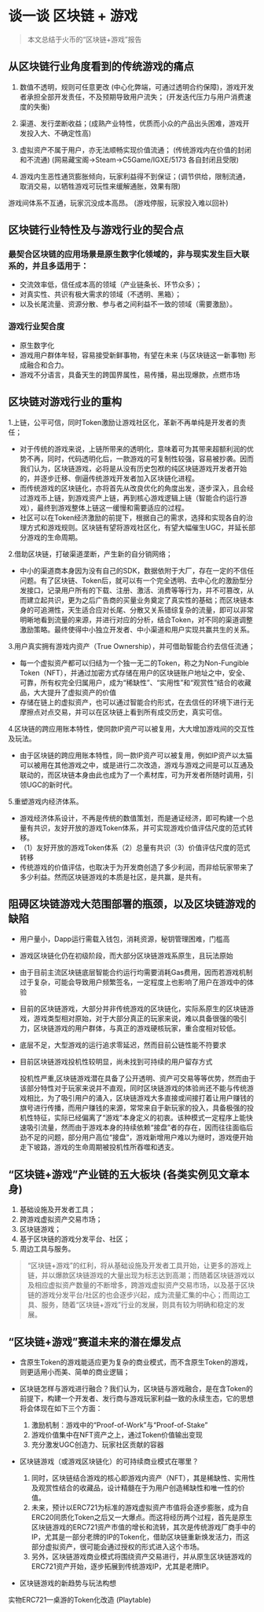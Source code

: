 # 谈一谈 区块链 + 游戏

> 本文总结于火币的“区块链+游戏”报告

## 从区块链行业角度看到的传统游戏的痛点

1. 数值不透明，规则可任意更改 (中心化弊端，可通过透明合约保障)，游戏开发者承担全部开发责任，不及预期导致用户流失； (开发迭代压力与用户消费速度的失衡)

2. 渠道、发行垄断收益；(成熟产业特性，优质而小众的产品出头困难，游戏开发投入大、不确定性高)

3. 虚拟资产不属于用户，亦无法顺畅实现价值流通； (传统游戏内在价值的封闭和不流通) (网易藏宝阁->Steam->C5Game/IGXE/5173 各自封闭且受限)

4. 游戏内生恶性通货膨胀倾向，玩家利益得不到保证；(调节供给，限制流通，取消交易，以牺牲游戏可玩性来缓解通胀，效果有限)

游戏间体系不互通，玩家沉没成本高昂。 (游戏停服，玩家投入难以回补)

## 区块链行业特性及与游戏行业的契合点

### 最契合区块链的应用场景是原生数字化领域的，非与现实发生巨大联系的，并且多适用于：

- 交流效率低，信任成本高的领域（产业链条长、环节众多）；
- 对真实性、共识有极大需求的领域（不透明、黑箱）；
- 以及长尾流量、资源分散、参与者之间利益不一致的领域（需要激励）。

### 游戏行业契合度

- 原生数字化
- 游戏用户群体年轻，容易接受新鲜事物，有望在未来 (与区块链这一新事物) 形成融合和合力。
- 游戏不分语言，具备天生的跨国界属性，易传播，易出现爆款，点燃市场

## 区块链对游戏行业的重构

1.上链，公平可信，同时Token激励让游戏社区化，革新不再单纯是开发者的责任；

- 对于传统的游戏来说，上链所带来的透明化，意味着可为其带来超额利润的优势不再，同时，代码透明化后，一款游戏的可复制性较强，容易被抄袭。因而我们认为，区块链游戏，必将是从没有历史包袱的纯区块链游戏开发者开始的，并逐步迁移、倒逼传统游戏开发者加入区块链化进程。
- 而传统游戏的区块链化，亦将首先从改良优化的角度出发，逐步深入，且会经过游戏币上链，到游戏资产上链，再到核心游戏逻辑上链（智能合约运行游戏），最终到游戏整体上链这一缓慢和需要适应的过程。
- 社区可以在Token经济激励的前提下，根据自己的需求，选择和实现各自的治理方式和游戏规则。区块链有望将游戏社区化，有望大幅催生UGC，并延长部分游戏的生命周期。

2.借助区块链，打破渠道垄断，产生新的自分销网络；

- 中小的渠道商本身因为没有自己的SDK，数据依附于大厂，存在一定的不信任问题。有了区块链、Token后，就可以有一个完全透明、去中心化的激励型分发接口，记录用户所有的下载、注册、激活、消费等等行为，并不可篡改，从而建立起共识，更为之后广告商的买量业务奠定了真实性的基础；而区块链本身的可追溯性，天生适合应对长尾、分散又关系错综复杂的流量，即可以非常明晰地看到流量的来源，并进行对应的分析，结合Token，对不同的渠道调整激励策略。最终使得中小独立开发者、中小渠道和用户实现共赢共生的关系。

3.用户真实拥有游戏内资产（True Ownership），并可借助智能合约去信任流通；

- 每一个虚拟资产都可以归结为一个独一无二的Token，称之为Non-Fungible Token（NFT），并通过加密方式存储在用户的区块链账户地址之中，安全、可靠，所有权完全归属用户，成为“稀缺性”、“实用性”和“观赏性”结合的收藏品，大大提升了虚拟资产的价值
- 存储在链上的虚拟资产，也可以通过智能合约形式，在去信任的环境下进行无摩擦点对点交易，并可以在区块链上看到所有成交历史，真实可信。

4.区块链的跨应用账本特性，使同款IP资产可以被复用，大大增加游戏间的交互性及玩法。

- 由于区块链的跨应用账本特性，同一款IP资产可以被复用，例如IP资产以太猫可以被用在其他游戏之中，或是进行二次改造，游戏与游戏之间是可以互通及联动的，而区块链本身由此也成为了一个素材库，可为开发者所随时调用，引领UGC的新时代。

5.重塑游戏内经济体系。

- 游戏经济体系设计，不再是传统的数值策划，而是通证经济，即可构建一个总量有共识，友好开放的游戏Token体系，并可实现游戏价值评估尺度的范式转移。
- （1）友好开放的游戏Token体系（2）总量有共识（3）价值评估尺度的范式转移
- 传统游戏的价值评估，也取决于为开发商创造了多少利润，而非给玩家带来了多少利益。然而区块链游戏的本质是社区，是共赢，是共有。

## 阻碍区块链游戏大范围部署的瓶颈，以及区块链游戏的缺陷

- 用户量小，Dapp运行需载入钱包，消耗资源，秘钥管理困难，门槛高
- 游戏区块链化仍在初级阶段，而大部分区块链游戏系原生，且玩法原始

- 由于目前主流区块链底层智能合约运行均需要消耗Gas费用，因而若游戏机制过于复杂，可能会导致用户频繁签名，一定程度上也影响了用户在游戏中的体验
- 目前的区块链游戏，大部分并非传统游戏的区块链化，实际系原生的区块链游戏，游戏类型相对原始，对于大部分真正的玩家来说，难以具备很强的吸引力，区块链游戏的用户群体，与真正的游戏硬核玩家，重合度相对较低。

- 底层不足，大型游戏的运行追求零延迟，然而目前公链性能不符要求

- 目前区块链游戏投机性较明显，尚未找到可持续的用户留存方式

    投机性严重,区块链游戏潜在具备了公开透明、资产可交易等等优势，然而由于该部分特性对于玩家来说并不直观，同时区块链游戏的体验尚还不能与传统游戏相比，为了吸引用户的涌入，区块链游戏大多直接或间接打着让用户赚钱的旗号进行传播，而用户赚钱的来源，常常来自于新玩家的投入，具备极强的投机性特征，实际已经偏离了“游戏”本身定义的初衷。该种模式一定程序上能快速吸引流量，然而由于游戏本身的持续依赖“接盘”者的存在，因而往往面临后劲不足的问题，部分用户高位“接盘”，游戏新增用户难以为继时，游戏便开始走下坡路，游戏的生命周期被投机性所吞噬和透支。

## “区块链+游戏”产业链的五大板块 (各类实例见文章本身)

1. 基础设施及开发者工具；
2. 跨游戏虚拟资产交易市场；
3. 区块链游戏；
4. 基于区块链的游戏分发平台、社区；
5. 周边工具与服务。

>“区块链+游戏”的红利，将从基础设施及开发者工具开始，让更多的游戏上链，并以爆款区块链游戏的大量出现为标志达到高潮；而随着区块链游戏以及相应虚拟资产数量的不断增多，跨游戏虚拟资产交易市场，以及基于区块链的游戏分发平台/社区的也会逐步兴起，成为流量汇集的中心；而周边工具、服务，随着“区块链+游戏”行业的发展，则具有较为明确和稳定的发展。

## “区块链+游戏”赛道未来的潜在爆发点

- 含原生Token的游戏能适应更为复杂的商业模式，而不含原生Token的游戏，则更适用小而美、简单的商业逻辑；
- 区块链怎样与游戏进行融合？我们认为，区块链与游戏融合，是在含Token的前提下，构建一个开发者、发行商与游戏玩家利益一致的永续生态，它的思想将会体现在如下三个方面：
    1. 激励机制：游戏中的“Proof-of-Work”与“Proof-of-Stake”
    2. 游戏价值集中在NFT资产之上，通过Token价值输出变现
    3. 充分激发UGC创造力、玩家社区贡献的容器

- 区块链游戏（或游戏区块链化）的可持续商业模式在哪里？
    1. 同时，区块链结合游戏的核心即游戏内资产（NFT），其是稀缺性、实用性及观赏性结合的收藏品，设计精髓在于为用户创造稀缺性和唯一性的价值。
    2. 未来，预计以ERC721为标准的游戏虚拟资产市值将会逐步膨胀，成为自ERC20同质化Token之后又一大爆点。而这将经历两个过程，首先是原生区块链游戏的ERC721资产市值的增长和流转，其次是传统游戏厂商手中的IP，尤其是一部分老牌的IP的Token化，借助区块链重新焕发活力，而这部分虚拟资产，很可能会通过授权的形式进入这个市场。
    3. 另外，区块链游戏商业模式将围绕资产交易进行，并从原生区块链游戏的ERC721资产开始，逐步拓展到传统游戏IP，尤其是老牌IP。

- 区块链游戏的新趋势与玩法构想

实物ERC721—桌游的Token化改造 (Playtable)